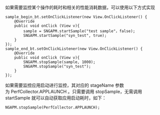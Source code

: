如果需要监控某个操作的耗时和相关的性能消耗数据，可以使用以下方式实现
```
sample_begin_bt.setOnClickListener(new View.OnClickListener() {
    @Override
    public void onClick (View v){
        sample = SNGAPM.startSample("test sample"，false);
        SNGAPM.startSample("syn_test", true);
    }
});
sample_end_bt.setOnClickListener(new View.OnClickListener() {
    @Override
    public void onClick (View v){
        SNGAPM.stopSample(sample, 1000);
        SNGAPM.stopSample("syn_test");
    }
});
```
如果需要监控应用启动进行监控，其对应的 stageName 参数为 PerfCollector.APPLAUNCH 。只需要调用 stopSample，无需调用startSample 就可以自动获取应用启动耗时，如下：
```
NGAPM.stopSample(PerfCollector.APPLAUNCH);
```